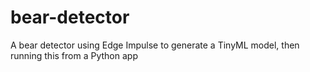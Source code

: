 # bear-detector
A bear detector using Edge Impulse to generate a TinyML model, then running this from a Python app
